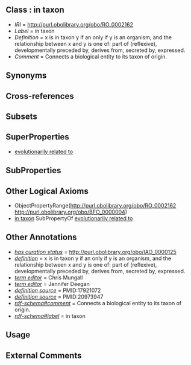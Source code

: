
## Class : in taxon

 * *IRI* = http://purl.obolibrary.org/obo/RO_0002162
 * *Label* = in taxon
 * *Definition* = x is in taxon y if an only if y is an organism, and the relationship between x and y is one of: part of (reflexive), developmentally preceded by, derives from, secreted by, expressed.
 * *Comment* = Connects a biological entity to its taxon of origin.

## Synonyms


## Cross-references


## Subsets


## SuperProperties

 * [evolutionarily related to](../../RO/20/RO_0002320.md)

## SubProperties


## Other Logical Axioms

 * ObjectPropertyRange(<http://purl.obolibrary.org/obo/RO_0002162> <http://purl.obolibrary.org/obo/BFO_0000004>)
 * [in taxon](../../RO/62/RO_0002162.md) SubPropertyOf [evolutionarily related to](../../RO/20/RO_0002320.md)

## Other Annotations

 * *[has curation status](../../IAO/14/IAO_0000114.md)* = http://purl.obolibrary.org/obo/IAO_0000125
 * *[definition](../../IAO/15/IAO_0000115.md)* = x is in taxon y if an only if y is an organism, and the relationship between x and y is one of: part of (reflexive), developmentally preceded by, derives from, secreted by, expressed.
 * *[term editor](../../IAO/17/IAO_0000117.md)* = Chris Mungall
 * *[term editor](../../IAO/17/IAO_0000117.md)* = Jennifer Deegan
 * *[definition source](../../IAO/19/IAO_0000119.md)* = PMID:17921072
 * *[definition source](../../IAO/19/IAO_0000119.md)* = PMID:20973947
 * *[rdf-schema#comment](../../nt/rdf-schema#comment.md)* = Connects a biological entity to its taxon of origin.
 * *[rdf-schema#label](../../el/rdf-schema#label.md)* = in taxon

## Usage


## External Comments

